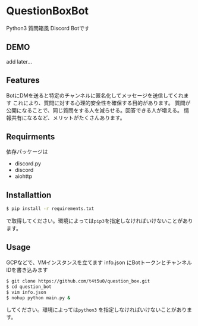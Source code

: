 # QuestionBoxBot

Python3 質問箱風 Discord Botです

## DEMO

add later...

## Features
BotにDMを送ると特定のチャンネルに匿名化してメッセージを送信してくれます
これにより、質問に対する心理的安全性を確保する目的があります。
質問が公開になることで、同じ質問をする人を減らせる。回答できる人が増える。
情報共有になるなど、メリットがたくさんあります。

## Requirments
依存パッケージは

- discord.py
- discord
- aiohttp

## Installattion
```bash
$ pip install -r requirements.txt
```
で取得してください。環境によっては`pip3`を指定しなければいけないことがあります。

## Usage
GCPなどで、VMインスタンスを立てます
info.json にBotトークンとチャンネルIDを書き込みます

```bash
$ git clone https://github.com/t4t5u0/question_box.git
$ cd question_bot
$ vim info.json
$ nohup python main.py &
```
してください。環境によっては`python3` を指定しなければいけないことがあります。
